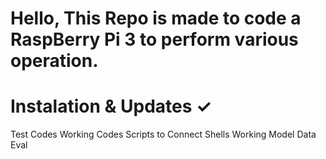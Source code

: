 # Hello, This Repo is made to code a RaspBerry Pi 3 to perform various operation. 
# Instalation & Updates ✓
Test Codes
Working Codes 
Scripts to Connect Shells 
Working Model 
Data Eval
